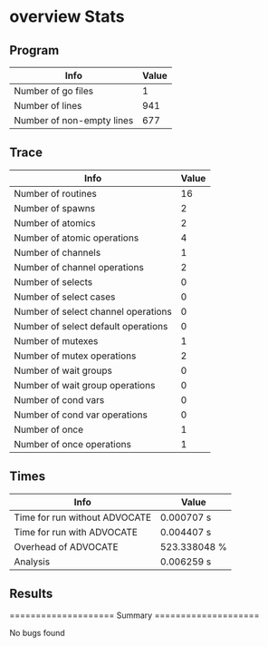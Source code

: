 # overview Stats

## Program
| Info | Value |
| - | - |
| Number of go files | 1 |
| Number of lines | 941 |
| Number of non-empty lines | 677 |


## Trace
| Info | Value |
| - | - |
| Number of routines | 16 |
| Number of spawns | 2 |
| Number of atomics | 2 |
| Number of atomic operations | 4 |
| Number of channels | 1 |
| Number of channel operations | 2 |
| Number of selects | 0 |
| Number of select cases | 0 |
| Number of select channel operations | 0 |
| Number of select default operations | 0 |
| Number of mutexes | 1 |
| Number of mutex operations | 2 |
| Number of wait groups | 0 |
| Number of wait group operations | 0 |
| Number of cond vars | 0 |
| Number of cond var operations | 0 |
| Number of once | 1| 
| Number of once operations | 1 |


## Times
| Info | Value |
| - | - |
| Time for run without ADVOCATE | 0.000707 s |
| Time for run with ADVOCATE | 0.004407 s |
| Overhead of ADVOCATE | 523.338048 % |
| Analysis | 0.006259 s |


## Results
==================== Summary ====================

No bugs found
